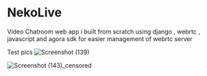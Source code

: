 # NekoLive
Video Chatroom web app i built from scratch using django , webrtc , javascript and agora sdk for easier management of webrtc server

Test pics
![Screenshot (139)](https://github.com/user-attachments/assets/d4c10645-99b5-47a8-8aa9-660ada688691)

![Screenshot (143)_censored](https://github.com/user-attachments/assets/4ebb3b1c-f9f2-4734-93a5-c3a4ca2d6575)
